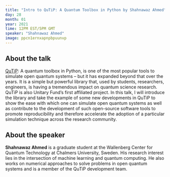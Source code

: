 ```yaml
---
title: "Intro to QuTiP: A Quantum Toolbox in Python by Shahnawaz Ahmed"
day: 28
month: 01
year: 2021
time: 12PM EST/5PM GMT
speaker: "Shahnawaz Ahmed"
image: ppcn1ernxapnpbpuunvp
---
```


## About the talk
    
[QuTiP](http://qutip.org/): A quantum toolbox in Python, is one of the most popular tools to simulate open quantum systems – but it has expanded beyond that over the years. It is a simple but powerful library that, used by students, researchers, engineers, is having a tremendous impact on quantum science research. QuTiP is also Unitary Fund’s first affiliated project. In this talk, I will introduce the library and take the example of some new developments in QuTiP to show the ease with which one can simulate open quantum systems as well as contribute to the development of such open-source software tools to promote reproducibility and therefore accelerate the adoption of a particular simulation technique across the research community.
    
      
## About the speaker
    
**Shahnawaz Ahmed** is a graduate student at the Wallenberg Center for Quantum Technology at Chalmers University, Sweden. His research interest lies in the intersection of machine learning and quantum computing. He also works on numerical approaches to solve problems in open quantum systems and is a member of the QuTiP development team.
